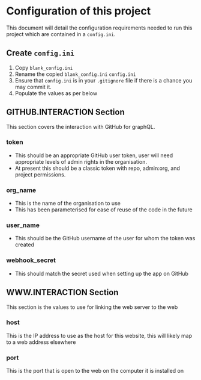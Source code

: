 # Configuration of this project

This document will detail the configuration requirements needed to run this project which are contained in a `config.ini`.

## Create `config.ini`
1. Copy `blank_config.ini`
2. Rename the copied `blank_config.ini` `config.ini`
3. Ensure that `config.ini` is in your `.gitignore` file if there is a chance you may commit it.
4. Populate the values as per below

## GITHUB.INTERACTION Section
This section covers the interaction with GitHub for graphQL.
### token
- This should be an appropriate GitHub user token, user will need appropriate levels of admin rights in the organisation.
- At present this should be a classic token with repo, admin:org, and project permissions.

### org_name
- This is the name of the organisation to use
- This has been parameterised for ease of reuse of the code in the future

### user_name
- This should be the GitHub username of the user for whom the token was created

### webhook_secret
- This should match the secret used when setting up the app on GitHub

## WWW.INTERACTION Section
This section is the values to use for linking the web server to the web

### host
This is the IP address to use as the host for this website, this will likely map to a web address elsewhere

### port
This is the port that is open to the web on the computer it is installed on
